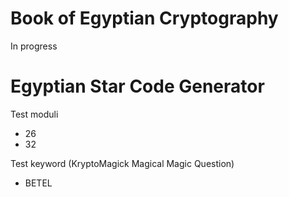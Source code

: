 # Book of Egyptian Cryptography

In progress

# Egyptian Star Code Generator

Test moduli
- 26
- 32

Test keyword (KryptoMagick Magical Magic Question)
- BETEL
